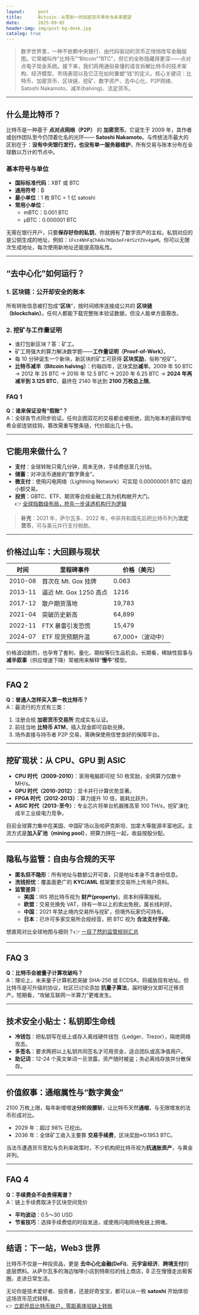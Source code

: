 ```yaml
---
layout:     post
title:      Bitcoin：从零到一的加密货币革命与未来展望
date:       2025-09-05
header-img: img/post-bg-desk.jpg
catalog: true
---
```


> 数字世界里，一种不依赖中央银行、由代码驱动的货币正悄悄改写金融版图。它常被叫作“比特币”“Bitcoin”“BTC”，但它的全称隐藏得更深——点对点电子现金系统。接下来，我们将用通俗易懂的语言拆解比特币的技术架构、经济模型、市场表现以及它正在如何重塑“钱”的定义。核心关键词：比特币、加密货币、区块链、挖矿、数字资产、去中心化、P2P网络、Satoshi Nakamoto、减半(halving)、法定货币。

---

## 什么是比特币？

比特币是一种基于 **点对点网络（P2P）** 的 **加密货币**。它诞生于 2009 年，其作者或创作团队至今仍顶着化名的光环—— **Satoshi Nakamoto**。与传统法币最大的区别在于：**没有中央银行发行，也没有单一服务器维护**，所有交易与账本分布在全球数以万计的节点中。

### 基本符号与单位
- **国际标准代码**：XBT 或 BTC  
- **通用符号**：₿  
- **最小单位**：1 枚 BTC = 1 亿 satoshi  
- **常用小单位**：
  - mBTC：0.001 BTC  
  - μBTC：0.000001 BTC  

无需在银行开户，只要**保存好你的私钥**，你就拥有了数字资产的主权。私钥对应的是公钥生成的地址，例如：`1Fvz4NhFqChAdx7KQo3eFrAYSzYZVv4geM`。你可以无限次生成地址，每次使用新地址还能提高隐私性。

---

## “去中心化”如何运行？

### 1. 区块链：公开却安全的账本
所有转账信息被打包成“**区块**”，按时间顺序连接成公共的 **区块链（blockchain）**。任何人都能下载完整账本验证数据，但没人能单方面篡改。

### 2. 挖矿与工作量证明
- 谁打包新区块？答：矿工。  
- 矿工用强大的算力解决数学题——**工作量证明（Proof-of-Work）**。  
- 每 10 分钟诞生一个新块，新区块的矿工可获得 **区块奖励**，俗称“挖矿”。  
- **比特币减半（Bitcoin halving）**：约每四年，区块奖励**减半**。2009 年 50 BTC → 2012 年 25 BTC → 2016 年 12.5 BTC → 2020 年 6.25 BTC → **2024 年再减半到 3.125 BTC**，最终在 2140 年达到 **2100 万枚总上限**。

### FAQ 1
**Q：谁来保证没有“假账”？**  
A：全球各节点同步验证。任何企图双花的交易都会被拒绝，因为账本的密码学哈希全部连锁挂钩，篡改需重写整条链，代价超出几十倍。

---

## 它能用来做什么？

- **支付**：全球转账只需几分钟，周末无休，手续费低至几分钱。
- **储蓄**：对冲法币通胀的“数字黄金”。
- **微支付**：使用闪电网络（Lightning Network）可实现 0.00000001 BTC 级的小额交易。
- **投资**：GBTC、ETF、期货等合规金融工具为机构敞开大门。  
  👉 [全球指数级布局，抢先一步读透机构行为逻辑](https://okxdog.com/)

> **补充**：2021 年，萨尔瓦多、2022 年，中非共和国先后把比特币列为**法定货币**，可与美元并行支付税款。

---

## 价格过山车：大回顾与现状

| 时间 | 里程碑事件 | 价格（美元） |
|---|---|---|
| 2010-08 | 首次在 Mt. Gox 挂牌 | 0.063 |
| 2013-11 | 逼近 Mt. Gox 1250 高点 | 1216 |
| 2017-12 | 散户期货落地 | 19,783 |
| 2021-04 | 突破历史新高 | 64,899 |
| 2022-11 | FTX 暴雷引发恐慌 | 15,479 |
| 2024-07 | ETF 现货预期升温 | 67,000+（波动中） |

价格波动剧烈，也孕育了套利、量化、期权等衍生品机会。长期看，稀缺性叙事与 **减半叙事**（供应增速下降）常被用来解释“**慢牛**”模型。

---

## FAQ 2
**Q：普通人怎样买入第一枚比特币？**  
A：最流行的方式有三类：  
1. 注册合规 **加密货币交易所** 完成实名认证。  
2. 前往当地 **比特币 ATM**，插入现金即可自助兑换。  
3. 场外直接与持币者 P2P 交易，需确保使用信誉良好的保障平台。

---

## 挖矿现状：从 CPU、GPU 到 ASIC

- **CPU 时代（2009-2010）**：家用电脑即可挖 50 枚奖励，全网算力仅数十 MH/s。  
- **GPU 时代（2010-2012）**：显卡并行计算优势显著。  
- **FPGA 时代（2012-2013）**：算力提升 10 倍，能耗比跃升。  
- **ASIC 时代（2013-至今）**：专业芯片将单台机器推高至 100 TH/s，挖矿演化成半工业级电力竞争。  

目前全球算力集中在美国、中国矿场以及哈萨克斯坦、加拿大等能源丰富地区。主流方式是**加入矿池（mining pool）**，把算力拼在一起，收益按股分配。

---

## 隐私与监管：自由与合规的天平

- **匿名但不隐形**：所有地址与数额公开可查，只是地址本身不含身份信息。  
- **洗钱担忧**：覆盖面更广的 **KYC/AML** 框架要求交易所上传用户资料。  
- **监管差异**：  
  - **美国**：IRS 把比特币视为 **财产(property)**，资本利得需报税。  
  - **欧盟**：交易兑换免 VAT，持有一年以上的卖出免税，属长线利好。  
  - **中国**：2021 年禁止境内交易所与挖矿，但境外玩家仍可持有。  
  - **日本**：已许可多家交易所合规经营，把 BTC 视为 **合法支付手段**。  

想直观对比全球地图与细则？👉 [一目了然的监管规则汇总](https://okxdog.com/)

---

## FAQ 3
**Q：比特币会被量子计算攻破吗？**  
A：理论上，未来量子计算机若突破 SHA-256 或 ECDSA，将威胁现有地址。但比特币是可升级的协议，社区已讨论添加 **抗量子算法**，届时硬分叉即可迁移资产。短期看，“攻破互联网一半算力”更难发生。

---

## 技术安全小贴士：私钥即生命线

- **冷钱包**：把私钥写在纸上或存入离线硬件钱包（Ledger、Trezor），隔绝网络攻击。  
- **多签名**：要求两把以上私钥共同签名才可用资金，适合团队或高净值用户。  
- **助记词**：12-24 个英文单词一旦泄露，资产随时被盗；务必离线存放并分散保存。

---

## 价值叙事：通缩属性与“数字黄金”

2100 万枚上限，每年新增增速**分阶段腰斩**，让比特币天然**通缩**，与无限增发的法币形成对比。  
- 2029 年：超过 98% 已挖出。  
- 2036 年：全体矿工收入主要靠 **交易手续费**，区块奖励≈0.1953 BTC。  

当法币遭遇货币宽松与负利率政策时，不少机构把比特币视为**抗通胀资产**，与黄金并列。

---

## FAQ 4
**Q：手续费会不会贵得离谱？**  
A：链上手续费取决于区块空间竞价  
- **平均波动**：0.5～30 USD  
- **节省技巧**：选择手续费低的时段发送，或使用闪电网络免链上拥堵。  

---

## 结语：下一站，Web3 世界

比特币不仅是一种投资品，更是 **去中心化金融(DeFi)**、**元宇宙经济**、**跨境支付**的底层燃料。从萨尔瓦多的海边咖啡小店到特斯拉的线上商店，₿ 正在慢慢走出极客圈，走进日常生活。

无论你是技术爱好者、投资者，还是好奇宝宝，都可以从一枚 **satoshi** 开始体验这场货币范式转移。  
👉 [立即开启比特币账户，零距离体验链上转账](https://okxdog.com/)